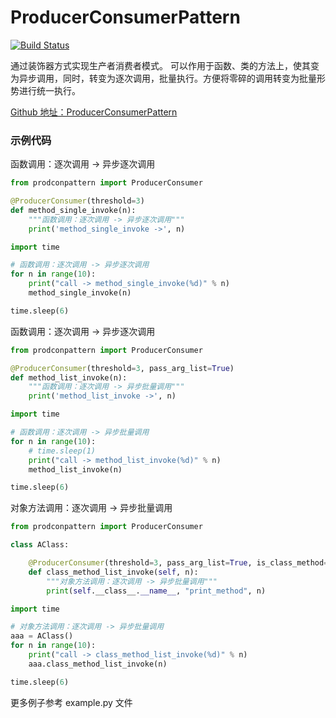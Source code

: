 # ProducerConsumerPattern
[![Build Status](https://travis-ci.org/mmmaaaggg/ProducerConsumerPattern.svg?branch=master)](https://travis-ci.org/mmmaaaggg/ProducerConsumerPattern)

通过装饰器方式实现生产者消费者模式。
可以作用于函数、类的方法上，使其变为异步调用，同时，转变为逐次调用，批量执行。方便将零碎的调用转变为批量形势进行统一执行。

[Github 地址：ProducerConsumerPattern](https://github.com/mmmaaaggg/ProducerConsumerPattern)


### 示例代码

函数调用：逐次调用 -> 异步逐次调用
```python
from prodconpattern import ProducerConsumer

@ProducerConsumer(threshold=3)
def method_single_invoke(n):
    """函数调用：逐次调用 -> 异步逐次调用"""
    print('method_single_invoke ->', n)

import time

# 函数调用：逐次调用 -> 异步逐次调用
for n in range(10):
    print("call -> method_single_invoke(%d)" % n)
    method_single_invoke(n)

time.sleep(6)
```

函数调用：逐次调用 -> 异步逐次调用
```python
from prodconpattern import ProducerConsumer

@ProducerConsumer(threshold=3, pass_arg_list=True)
def method_list_invoke(n):
    """函数调用：逐次调用 -> 异步批量调用"""
    print('method_list_invoke ->', n)

import time

# 函数调用：逐次调用 -> 异步批量调用
for n in range(10):
    # time.sleep(1)
    print("call -> method_list_invoke(%d)" % n)
    method_list_invoke(n)

time.sleep(6)
```

对象方法调用：逐次调用 -> 异步批量调用
```python
from prodconpattern import ProducerConsumer

class AClass:

    @ProducerConsumer(threshold=3, pass_arg_list=True, is_class_method=True)
    def class_method_list_invoke(self, n):
        """对象方法调用：逐次调用 -> 异步批量调用"""
        print(self.__class__.__name__, "print_method", n)

import time

# 对象方法调用：逐次调用 -> 异步批量调用
aaa = AClass()
for n in range(10):
    print("call -> class_method_list_invoke(%d)" % n)
    aaa.class_method_list_invoke(n)

time.sleep(6)
```

更多例子参考
example.py 文件
